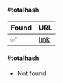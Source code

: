 #### #totalhash

| Found              | URL           |
|:-------------------|:--------------|
| :white_check_mark: | [link](https://totalhash.cymru.com/analysis/?4af607a4ecf7885018ab5a788e8f0607b4fcb08b) |


#### #totalhash

 - Not found


